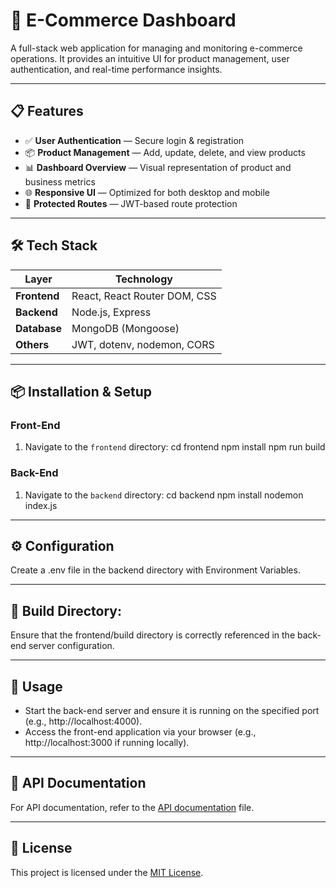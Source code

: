 # 🛒 E-Commerce Dashboard

A full-stack web application for managing and monitoring e-commerce operations. It provides an intuitive UI for product management, user authentication, and real-time performance insights.

---

## 📋 Features

- ✅ **User Authentication** — Secure login & registration
- 📦 **Product Management** — Add, update, delete, and view products
- 📊 **Dashboard Overview** — Visual representation of product and business metrics
- 🌐 **Responsive UI** — Optimized for both desktop and mobile
- 🔐 **Protected Routes** — JWT-based route protection

---

## 🛠 Tech Stack

| Layer         | Technology                    |
| ------------- | ----------------------------- |
| **Frontend**  | React, React Router DOM, CSS  |
| **Backend**   | Node.js, Express              |
| **Database**  | MongoDB (Mongoose)            |
| **Others**    | JWT, dotenv, nodemon, CORS    |

---

## 📦 Installation & Setup

### Front-End

1. Navigate to the `frontend` directory:
   cd frontend
   npm install
   npm run build

### Back-End

1. Navigate to the `backend` directory:
   cd backend
   npm install
   nodemon index.js

---

## ⚙️ Configuration
Create a .env file in the backend directory with Environment Variables.

---

## 📁 Build Directory:
Ensure that the frontend/build directory is correctly referenced in the back-end server configuration.

---

## 🧪 Usage
- Start the back-end server and ensure it is running on the specified port (e.g., http://localhost:4000).
- Access the front-end application via your browser (e.g., http://localhost:3000 if running locally).

---

## 📘 API Documentation
For API documentation, refer to the [API documentation](api-docs.md) file.

---

## 🪪 License
This project is licensed under the [MIT License](LICENSE).

